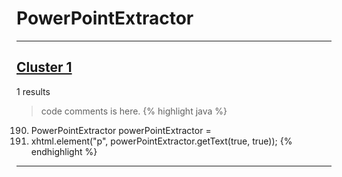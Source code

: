 # PowerPointExtractor

***

## [Cluster 1](./1)
1 results
> code comments is here.
{% highlight java %}
190. PowerPointExtractor powerPointExtractor =
192. xhtml.element("p", powerPointExtractor.getText(true, true));
{% endhighlight %}

***

